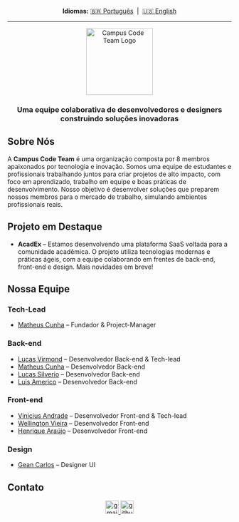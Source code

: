 <div align="center">
  <p>
    <strong>Idiomas:</strong>
    <a href="README.md">🇧🇷 Português</a>
     | 
    <a href="README.en.md">🇺🇸 English</a>
  </p>
</div>

---

<div align="center">

<div align="center">
  <img src="https://media.discordapp.net/attachments/527640635101151253/1395277000171720754/image-removebg-preview.png?ex=6879dc77&is=68788af7&hm=2d3d3e54019fd98127f616aac1d7e8e6eec69a66581de3c751c00921d1bf6cb5&=&format=webp&quality=lossless" height="150" alt="Campus Code Team Logo" />
</div>

### Uma equipe colaborativa de desenvolvedores e designers construindo soluções inovadoras

</div>

## Sobre Nós

A **Campus Code Team** é uma organização composta por 8 membros apaixonados por tecnologia e inovação. Somos uma equipe de estudantes e profissionais trabalhando juntos para criar projetos de alto impacto, com foco em aprendizado, trabalho em equipe e boas práticas de desenvolvimento. Nosso objetivo é desenvolver soluções que preparem nossos membros para o mercado de trabalho, simulando ambientes profissionais reais.

## Projeto em Destaque

* **AcadEx** – Estamos desenvolvendo uma plataforma SaaS voltada para a comunidade acadêmica. O projeto utiliza tecnologias modernas e práticas ágeis, com a equipe colaborando em frentes de back-end, front-end e design. Mais novidades em breve!

## Nossa Equipe

### Tech-Lead
* [Matheus Cunha](https://github.com/MathCunha16) – Fundador & Project-Manager

### Back-end
* [Lucas Virmond](https://github.com/lucasvir) – Desenvolvedor Back-end & Tech-lead  
* [Matheus Cunha](https://github.com/MathCunha16) – Desenvolvedor Back-end
* [Lucas Silverio](https://github.com/lukasilverio94) – Desenvolvedor Back-end
* [Luis Americo](https://github.com/oluiamerico) – Desenvolvedor Back-end

### Front-end
* [Vinicius Andrade](https://github.com/dadedeandrade) – Desenvolvedor Front-end & Tech-lead 
* [Wellington Vieira](https://github.com/wellingtonVieiraSantos) – Desenvolvedor Front-end
* [Henrique Araújo](https://github.com/Henrique8878) – Desenvolvedor Front-end

### Design
* [Gean Carlos](https://github.com/neegas-dg) – Designer UI

## Contato

<div align="center">
  <a href="mailto:matheuscunhaprado@gmail.com" target="_blank">
    <img src="https://img.shields.io/static/v1?message=Gmail&logo=gmail&label=&color=D14836&logoColor=white&labelColor=&style=for-the-badge" height="30" alt="gmail logo" />
  </a>
  <a href="https://github.com/Campus-Code-Team" target="_blank">
    <img src="https://img.shields.io/static/v1?message=GitHub&logo=github&label=&color=181717&logoColor=white&labelColor=&style=for-the-badge" height="30" alt="github logo" />
  </a>
</div>
